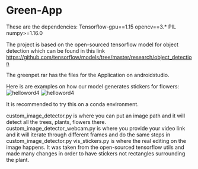 # Green-App

These are the dependencies:
Tensorflow-gpu==1.15
opencv==3.*
PIL
numpy>=1.16.0



The project is based on the open-sourced tensorflow model for object detection which can be found
in this link https://github.com/tensorflow/models/tree/master/research/object_detection

The greenpet.rar has the files for the Application on androidstudio.

Here is are examples on how our model generates stickers for flowers:
![helloword4](https://user-images.githubusercontent.com/47258547/85229344-0e784d00-b3e1-11ea-8bdf-9c23fc169a19.jpg)
![helloword4](https://user-images.githubusercontent.com/47258547/85233749-adf90800-b400-11ea-8cc0-44ac75bd6e81.jpg)

It is recommended to try this on a conda environment.

custom_image_detector.py is where you can put an image path and it will detect all the trees, plants, flowers there.
custom_image_detector_webcam.py is where you provide your video link and it will iterate through different frames and do the same steps
in custom_image_detector.py
vis_stickers.py is where the real editing on the image happens. It was taken from the open-sourced tensorflow utils and made many changes in order to have stickers not rectangles surrounding the plant.

